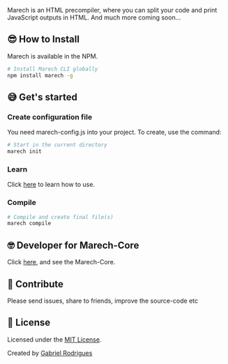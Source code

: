 Marech is an HTML precompiler, where you can split your code and print JavaScript outputs in HTML. And much more coming soon...


## 😎 How to Install
  Marech is available in the NPM.

  ```sh
  # Install Marech CLI globally
  npm install marech -g
  ```


## 😅 Get's started
### Create configuration file
  You need marech-config.js into your project. To create, use the command:
  ```sh
  # Start in the current directory
  marech init
  ```

### Learn
  Click [here](docs/guide/README.md) to learn how to use.

### Compile
  ```sh
  # Compile and create final file(s)
  marech compile
  ```

## 🤓 Developer for Marech-Core
  Click [here](https://github.com/antunesrodrigues/marech-core), and see the Marech-Core.

## 🤝 Contribute
Please send issues, share to friends, improve the source-code etc

## 📝 License
Licensed under the [MIT License](LICENSE.txt).

Created by [Gabriel Rodrigues](https://github.com/antunesrodrigues)